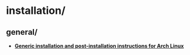 
# installation/

## general/

* [**Generic installation and post-installation instructions for Arch Linux**](general/arch-linux-installation-instructions.txt)

